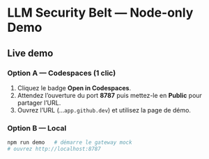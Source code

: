 # LLM Security Belt — Node-only Demo

## Live demo

### Option A — Codespaces (1 clic)
1. Cliquez le badge **Open in Codespaces**.
2. Attendez l’ouverture du port **8787** puis mettez-le en **Public** pour partager l’URL.
3. Ouvrez l’URL (…`app.github.dev`) et utilisez la page de démo.

### Option B — Local
```bash
npm run demo   # démarre le gateway mock
# ouvrez http://localhost:8787
